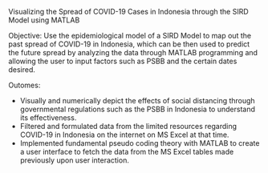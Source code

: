 Visualizing the Spread of COVID-19 Cases in Indonesia through the SIRD Model using MATLAB

Objective:
Use the epidemiological model of a SIRD Model to map out the past spread of COVID-19 in Indonesia, which can be then used to predict the future spread by analyzing the data through MATLAB programming and allowing the user to input factors such as PSBB and the certain dates desired.


Outomes:
- Visually and numerically depict the effects of social distancing through governmental regulations such as the PSBB in Indonesia to understand its effectiveness.
- Filtered and formulated data from the limited resources regarding COVID-19 in Indonesia on the internet on MS Excel at that time.
- Implemented fundamental pseudo coding theory with MATLAB to create a user interface to fetch the data from the MS Excel tables made previously upon user interaction.
